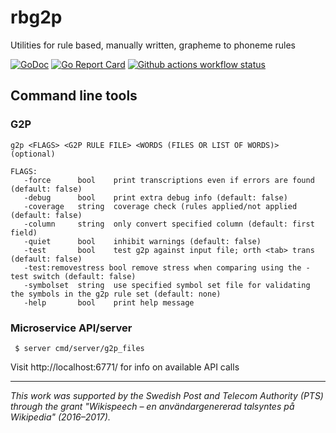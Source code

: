 # rbg2p
Utilities for rule based, manually written, grapheme to phoneme rules 

[![GoDoc](https://godoc.org/github.com/stts-se/rbg2p?status.svg)](https://godoc.org/github.com/stts-se/rbg2p) [![Go Report Card](https://goreportcard.com/badge/github.com/stts-se/rbg2p)](https://goreportcard.com/report/github.com/stts-se/rbg2p) [![Github actions workflow status](https://github.com/stts-se/rbg2p/workflows/Go/badge.svg)](https://github.com/stts-se/rbg2p/actions)

## Command line tools

### G2P

    g2p <FLAGS> <G2P RULE FILE> <WORDS (FILES OR LIST OF WORDS)> (optional)

    FLAGS:
       -force      bool    print transcriptions even if errors are found (default: false)
       -debug      bool    print extra debug info (default: false)
       -coverage   string  coverage check (rules applied/not applied (default: false)
       -column     string  only convert specified column (default: first field)
       -quiet      bool    inhibit warnings (default: false)
       -test       bool    test g2p against input file; orth <tab> trans (default: false)
       -test:removestress bool remove stress when comparing using the -test switch (default: false)
       -symbolset  string  use specified symbol set file for validating the symbols in the g2p rule set (default: none)
       -help       bool    print help message


<!--
### Syllabification

    $ syll <G2P/SYLL RULE FILE> <WORDS (FILES OR LIST OF WORDS)> (optional)
-->


### Microservice API/server

     $ server cmd/server/g2p_files
     
 Visit http://localhost:6771/ for info on available API calls
 

---

_This work was supported by the Swedish Post and Telecom Authority (PTS) through the grant "Wikispeech – en användargenererad talsyntes på Wikipedia" (2016–2017)._
